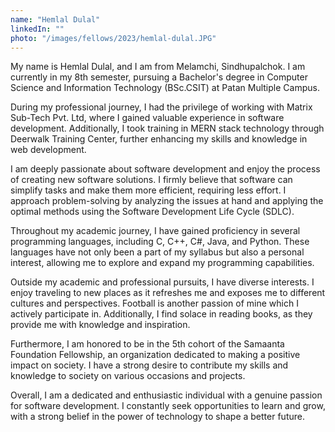 ```yaml
---
name: "Hemlal Dulal"
linkedIn: ""
photo: "/images/fellows/2023/hemlal-dulal.JPG"
---
```


My name is Hemlal Dulal, and I am from Melamchi, Sindhupalchok. I am currently in my 8th semester, pursuing a Bachelor's degree in Computer Science and Information Technology (BSc.CSIT) at Patan Multiple Campus.

During my professional journey, I had the privilege of working with Matrix Sub-Tech Pvt. Ltd, where I gained valuable experience in software development. Additionally, I took training in MERN stack technology through Deerwalk Training Center, further enhancing my skills and knowledge in web development.

I am deeply passionate about software development and enjoy the process of creating new software solutions. I firmly believe that software can simplify tasks and make them more efficient, requiring less effort. I approach problem-solving by analyzing the issues at hand and applying the optimal methods using the Software Development Life Cycle (SDLC).

Throughout my academic journey, I have gained proficiency in several programming languages, including C, C++, C#, Java, and Python. These languages have not only been a part of my syllabus but also a personal interest, allowing me to explore and expand my programming capabilities.

Outside my academic and professional pursuits, I have diverse interests. I enjoy traveling to new places as it refreshes me and exposes me to different cultures and perspectives. Football is another passion of mine which I actively participate in. Additionally, I find solace in reading books, as they provide me with knowledge and inspiration.

Furthermore, I am honored to be in the 5th cohort of the Samaanta Foundation Fellowship, an organization dedicated to making a positive impact on society. I have a strong desire to contribute my skills and knowledge to society on various occasions and projects.

Overall, I am a dedicated and enthusiastic individual with a genuine passion for software development. I constantly seek opportunities to learn and grow, with a strong belief in the power of technology to shape a better future.
